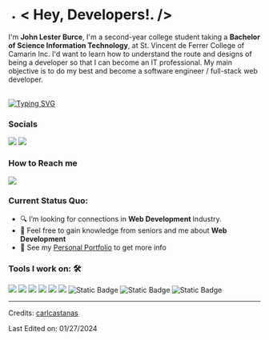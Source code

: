 - <h1> < Hey, Developers!. /></h1>

I'm **John Lester Burce**, I'm a second-year college student taking a **Bachelor of Science Information Technology**, at St. Vincent de Ferrer College of Camarin Inc. I'd want to learn how to understand the route and designs of being a developer so that I can become an IT professional. My main objective is to do my best and become a software engineer / full-stack web developer.<br><br>

                                                          
[![Typing SVG](https://readme-typing-svg.herokuapp.com?color=%2349F707&lines=I'm+John+Lester+Burce%2C+20+years+old;Second-year+College+Student;Aspiring+Website+Developer)](https://git.io/typing-svg)

### Socials
[![](https://img.shields.io/badge/Gmail-johnlesterburce1604@gmail.com-red)](mailto:johnlesterburce1604@gmail.com)
[![](https://img.shields.io/badge/Facebook-02CCFE?style=flat&logo=Facebook-lesterburce@yahoo.com)](mailto:lesterburce@yahoo.com)


### How to Reach me
<a href="mailto: johnlesterburce1604@gmail.com">
<img src="https://img.shields.io/badge/-johnlesterburce1604@gmail.com%40gmail.com-7B83EB?&style=for-the-badge&logo=Microsoft-outlook&logoColor=white" ></a>   

### Current Status Quo:

- 🔍 I’m looking for connections in <strong>Web Development </strong> Industry.
- 💬 Feel free to gain knowledge from seniors and me about <strong>Web Development</strong>
- 👀 See my [Personal Portfolio]([https://github.com/Silhouette204](https://silhouette204.github.io/First-Web-Portfolio/)) to get more info

### Tools I work on: 🛠

<img src="https://img.shields.io/badge/html5-%23E34F26.svg?style=for-the-badge&logo=html5&logoColor=white">   <img src="https://img.shields.io/badge/css3%20-%2314354C.svg?&style=for-the-badge&logo=css3&logoColor=white">   <img src="https://img.shields.io/badge/javascript%20-%23323330.svg?&style=for-the-badge&logo=javascript&logoColor=%23F7DF1E"> <img src="https://img.shields.io/badge/git%20-%23F05032.svg?&style=for-the-badge&logo=git&logoColor=white"/> <img src="http://img.shields.io/badge/-VS%20Code-000000?style=for-the-badge&logo=Visual-studio-code&logoColor=blue"> <img src="https://img.shields.io/badge/Canva-%2300C4CC.svg?style=for-the-badge&logo=Canva&logoColor=white"> <img alt="Static Badge" src="https://img.shields.io/badge/CSharp-9c3567?style=for-the-badge&logo=C%23"> <img alt="Static Badge" src="https://img.shields.io/badge/Netbeans-0077b6?style=for-the-badge"> <img alt="Static Badge" src="https://img.shields.io/badge/Visual%20Studio%20-%20A45EE5?style=for-the-badge&logo=Visual%20Studio&logoColor=A32CC4">






-----
Credits: [carlcastanas](https://github.com/carlcastanas)

Last Edited on: 01/27/2024
